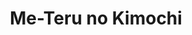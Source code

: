 --- 
title: "Me-Teru no Kimochi"
publishdate: "2019-5-28T16:48:46+02:00"
src: "https://365manga.net/manga/me-teru-no-kimochi"
image: "https://data.365manga.net/images/thumbnails/19183-me-teru-no-kimochi.jpg"
description: "Koizumi, Shintarou is 30 years old, a virgin, and has isolated himself in his room for 15 years. He has become a burden on his father, Koizumi Yasujirou. one day, Shintarou makes a proposition that if Yasujirou gets a girlfriend, Shintarou will come out of his room. It turns out that Yasujirou has already made a girlfriend, a young beautiful woman, Yoshinaga Haruka, who is with Yasujirou for her own…"
---